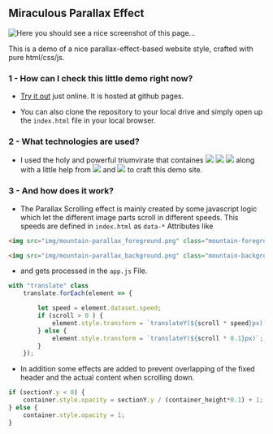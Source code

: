 ## Miraculous Parallax Effect

![Here you should see a nice screenshot of this page...](/img/demo_image.png "Logo Title Text 1")

This is a demo of a nice parallax-effect-based website style, crafted with pure html/css/js.

### 1 - How can I check this little demo right now?

- [Try it out](https://erikuckert.github.io/miraculous-parallax/#about) just online. It is hosted at github pages. 

- You can also clone the repository to your local drive and simply open up the ```index.html``` file in your local browser.

### 2 - What technologies are used?

- I used the holy and powerful triumvirate that containes
![](https://img.shields.io/badge/HTML5-informational?style=flat&logo=html5&logoColor=white&color=2bbc8a)
![](https://img.shields.io/badge/CSS-informational?style=flat&logo=css3&logoColor=white&color=2bbc8a)
![](https://img.shields.io/badge/JAVASCRIPT-informational?style=flat&logo=javascript&logoColor=white&color=2bbc8a) along with a little help from 
![](https://img.shields.io/badge/Photoshop-informational?style=flat&logo=adobe-photoshop&logoColor=white&color=2bbc8a) 
and
![](https://img.shields.io/badge/VisualStudioCode-informational?style=flat&logo=visual-studio-code&logoColor=white&color=2bbc8a)
to craft this demo site. 

### 3 - And how does it work?
- The Parallax Scrolling effect is mainly created by some javascript logic which let the different image parts scroll in different speeds. This speeds are defined in ```index.html``` as ```data-*``` Attributes like 
```html
<img src="img/mountain-parallax_foreground.png" class="mountain-foreground translate" data-speed="0" alt="">
```

```html
<img src="img/mountain-parallax_background.png" class="mountain-background translate" data-speed="0.4" alt="">
```

- and gets processed in the ```app.js``` File.

```js
with "translate" class
    translate.forEach(element => {

        let speed = element.dataset.speed;
        if (scroll > 0 ) {
            element.style.transform = `translateY(${scroll * speed}px)`;
        } else {
            element.style.transform = `translateY(${scroll * 0.1}px)`;
        }
    });
```

- In addition some effects are added to prevent overlapping of the fixed header and the actual content when scrolling down.

```js
if (sectionY.y < 0) {
    container.style.opacity = sectionY.y / (container_height*0.1) + 1;
} else {
    container.style.opacity = 1;
}
```

